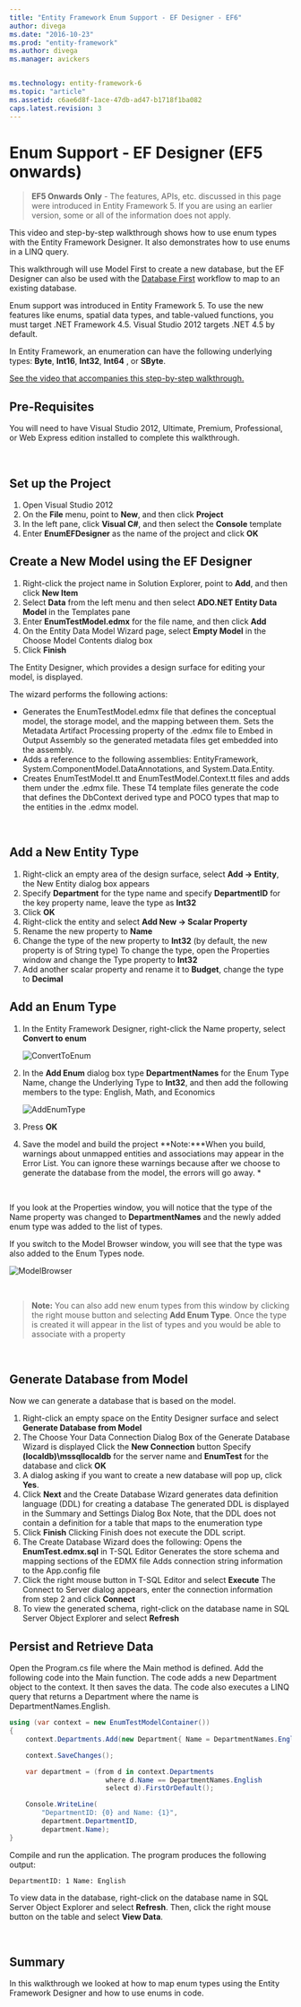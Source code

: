 ```yaml
---
title: "Entity Framework Enum Support - EF Designer - EF6"
author: divega
ms.date: "2016-10-23"
ms.prod: "entity-framework"
ms.author: divega
ms.manager: avickers


ms.technology: entity-framework-6
ms.topic: "article"
ms.assetid: c6ae6d8f-1ace-47db-ad47-b1718f1ba082
caps.latest.revision: 3
---
```

# Enum Support - EF Designer (EF5 onwards)
> **EF5 Onwards Only** - The features, APIs, etc. discussed in this page were introduced in Entity Framework 5. If you are using an earlier version, some or all of the information does not apply.

This video and step-by-step walkthrough shows how to use enum types with the Entity Framework Designer. It also demonstrates how to use enums in a LINQ query.

This walkthrough will use Model First to create a new database, but the EF Designer can also be used with the [Database First](../ef6/database-first.md) workflow to map to an existing database.

Enum support was introduced in Entity Framework 5. To use the new features like enums, spatial data types, and table-valued functions, you must target .NET Framework 4.5. Visual Studio 2012 targets .NET 4.5 by default.

In Entity Framework, an enumeration can have the following underlying types: **Byte**, **Int16**, **Int32**, **Int64** , or **SByte**.

[See the video that accompanies this step-by-step walkthrough.](../ef6/enum-support-ef-designer-ef5-onwards-video.md)
 

## Pre-Requisites

You will need to have Visual Studio 2012, Ultimate, Premium, Professional, or Web Express edition installed to complete this walkthrough.

 

## Set up the Project

1.  Open Visual Studio 2012
2.  On the **File** menu, point to **New**, and then click **Project**
3.  In the left pane, click **Visual C\#**, and then select the **Console** template
4.  Enter **EnumEFDesigner** as the name of the project and click **OK**

## Create a New Model using the EF Designer

1.  Right-click the project name in Solution Explorer, point to **Add**, and then click **New Item**
2.  Select **Data** from the left menu and then select **ADO.NET Entity Data Model** in the Templates pane
3.  Enter **EnumTestModel.edmx** for the file name, and then click **Add**
4.  On the Entity Data Model Wizard page, select **Empty Model** in the Choose Model Contents dialog box
5.  Click **Finish**

The Entity Designer, which provides a design surface for editing your model, is displayed.

The wizard performs the following actions:

-   Generates the EnumTestModel.edmx file that defines the conceptual model, the storage model, and the mapping between them. Sets the Metadata Artifact Processing property of the .edmx file to Embed in Output Assembly so the generated metadata files get embedded into the assembly.
-   Adds a reference to the following assemblies: EntityFramework, System.ComponentModel.DataAnnotations, and System.Data.Entity.
-   Creates EnumTestModel.tt and EnumTestModel.Context.tt files and adds them under the .edmx file. These T4 template files generate the code that defines the DbContext derived type and POCO types that map to the entities in the .edmx model.

 

## Add a New Entity Type

1.  Right-click an empty area of the design surface, select **Add -&gt; Entity**, the New Entity dialog box appears
2.  Specify **Department** for the type name and specify **DepartmentID** for the key property name, leave the type as **Int32**
3.  Click **OK**
4.  Right-click the entity and select **Add New -&gt; Scalar Property**
5.  Rename the new property to **Name**
6.  Change the type of the new property to **Int32** (by default, the new property is of String type)
    To change the type, open the Properties window and change the Type property to **Int32**
7.  Add another scalar property and rename it to **Budget**, change the type to **Decimal**

## Add an Enum Type

1.  In the Entity Framework Designer, right-click the Name property, select **Convert to enum**

    ![ConvertToEnum](../ef6/media/converttoenum.png)

2.  In the **Add Enum** dialog box type **DepartmentNames** for the Enum Type Name, change the Underlying Type to **Int32**, and then add the following members to the type: English, Math, and Economics

    ![AddEnumType](../ef6/media/addenumtype.png)

3.  Press **OK**
4.  Save the model and build the project
    **Note:***When you build, warnings about unmapped entities and associations may appear in the Error List. You can ignore these warnings because after we choose to generate the database from the model, the errors will go away. *

 

If you look at the Properties window, you will notice that the type of the Name property was changed to **DepartmentNames** and the newly added enum type was added to the list of types.

If you switch to the Model Browser window, you will see that the type was also added to the Enum Types node.

![ModelBrowser](../ef6/media/modelbrowser.png)

 

> **Note:** You can also add new enum types from this window by clicking the right mouse button and selecting **Add Enum Type**. Once the type is created it will appear in the list of types and you would be able to associate with a property

 

## Generate Database from Model

Now we can generate a database that is based on the model.

1.  Right-click an empty space on the Entity Designer surface and select **Generate Database from Model**
2.  The Choose Your Data Connection Dialog Box of the Generate Database Wizard is displayed
    Click the **New Connection** button
    Specify **(localdb)\\mssqllocaldb** for the server name and **EnumTest** for the database and click **OK**
3.  A dialog asking if you want to create a new database will pop up, click **Yes**.
4.  Click **Next** and the Create Database Wizard generates data definition language (DDL) for creating a database
    The generated DDL is displayed in the Summary and Settings Dialog Box
    Note, that the DDL does not contain a definition for a table that maps to the enumeration type
5.  Click **Finish**
    Clicking Finish does not execute the DDL script.
6.  The Create Database Wizard does the following:
    Opens the **EnumTest.edmx.sql** in T-SQL Editor
    Generates the store schema and mapping sections of the EDMX file
    Adds connection string information to the App.config file
7.  Click the right mouse button in T-SQL Editor and select **Execute**
    The Connect to Server dialog appears, enter the connection information from step 2 and click **Connect**
8.  To view the generated schema, right-click on the database name in SQL Server Object Explorer and select **Refresh**

## Persist and Retrieve Data

Open the Program.cs file where the Main method is defined. Add the following code into the Main function. The code adds a new Department object to the context. It then saves the data. The code also executes a LINQ query that returns a Department where the name is DepartmentNames.English.

``` csharp
using (var context = new EnumTestModelContainer())
{
    context.Departments.Add(new Department{ Name = DepartmentNames.English });

    context.SaveChanges();

    var department = (from d in context.Departments
                        where d.Name == DepartmentNames.English
                        select d).FirstOrDefault();

    Console.WriteLine(
        "DepartmentID: {0} and Name: {1}",
        department.DepartmentID,  
        department.Name);
}
```

Compile and run the application. The program produces the following output:

```
DepartmentID: 1 Name: English
```

To view data in the database, right-click on the database name in SQL Server Object Explorer and select **Refresh**. Then, click the right mouse button on the table and select **View Data**.

 

## Summary

In this walkthrough we looked at how to map enum types using the Entity Framework Designer and how to use enums in code. 
